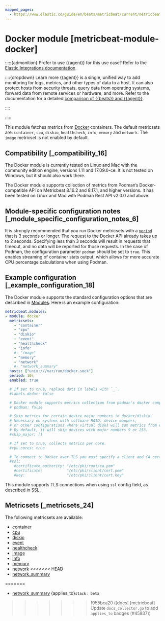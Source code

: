 ```yaml
---
mapped_pages:
  - https://www.elastic.co/guide/en/beats/metricbeat/current/metricbeat-module-docker.html
---
```


# Docker module [metricbeat-module-docker]

:::::{admonition} Prefer to use {{agent}} for this use case?
Refer to the [Elastic Integrations documentation](integration-docs://reference/docker/index.md).

::::{dropdown} Learn more
{{agent}} is a single, unified way to add monitoring for logs, metrics, and other types of data to a host. It can also protect hosts from security threats, query data from operating systems, forward data from remote services or hardware, and more. Refer to the documentation for a detailed [comparison of {{beats}} and {{agent}}](docs-content://reference/fleet/index.md).

::::


:::::


This module fetches metrics from [Docker](https://www.docker.com/) containers. The default metricsets are: `container`, `cpu`, `diskio`, `healthcheck`, `info`, `memory` and `network`. The `image` metricset is not enabled by default.


## Compatibility [_compatibility_16]

The Docker module is currently tested on Linux and Mac with the community edition engine, versions 1.11 and 17.09.0-ce. It is not tested on Windows, but it should also work there.

The Docker module supports collection of metrics from Podman’s Docker-compatible API on Metricbeat 8.16.2 and 8.17.1, and higher versions. It has been tested on Linux and Mac with Podman Rest API v2.0.0 and above.


## Module-specific configuration notes [_module_specific_configuration_notes_6]

It is strongly recommended that you run Docker metricsets with a [`period`](/reference/metricbeat/configuration-metricbeat.md#metricset-period) that is 3 seconds or longer. The request to the Docker API already takes up to 2 seconds. Specifying less than 3 seconds will result in requests that timeout, and no data will be reported for those requests. In the case of Podman, the configuration parameter `podman` should be set to `true`. This enables streaming of container stats output, which allows for more accurate CPU percentage calculations when using Podman.


## Example configuration [_example_configuration_18]

The Docker module supports the standard configuration options that are described in [Modules](/reference/metricbeat/configuration-metricbeat.md). Here is an example configuration:

```yaml
metricbeat.modules:
- module: docker
  metricsets:
    - "container"
    - "cpu"
    - "diskio"
    - "event"
    - "healthcheck"
    - "info"
    #- "image"
    - "memory"
    - "network"
    #- "network_summary"
  hosts: ["unix:///var/run/docker.sock"]
  period: 10s
  enabled: true

  # If set to true, replace dots in labels with `_`.
  #labels.dedot: false

  # Docker module supports metrics collection from podman's docker compatible API. In case of podman set to true.
  # podman: false

  # Skip metrics for certain device major numbers in docker/diskio.
  # Necessary on systems with software RAID, device mappers,
  # or other configurations where virtual disks will sum metrics from other disks.
  # By default, it will skip devices with major numbers 9 or 253.
  #skip_major: []

  # If set to true, collects metrics per core.
  #cpu.cores: true

  # To connect to Docker over TLS you must specify a client and CA certificate.
  #ssl:
    #certificate_authority: "/etc/pki/root/ca.pem"
    #certificate:           "/etc/pki/client/cert.pem"
    #key:                   "/etc/pki/client/cert.key"
```

This module supports TLS connections when using `ssl` config field, as described in [SSL](/reference/metricbeat/configuration-ssl.md).


## Metricsets [_metricsets_24]

The following metricsets are available:

* [container](/reference/metricbeat/metricbeat-metricset-docker-container.md)
* [cpu](/reference/metricbeat/metricbeat-metricset-docker-cpu.md)
* [diskio](/reference/metricbeat/metricbeat-metricset-docker-diskio.md)
* [event](/reference/metricbeat/metricbeat-metricset-docker-event.md)
* [healthcheck](/reference/metricbeat/metricbeat-metricset-docker-healthcheck.md)
* [image](/reference/metricbeat/metricbeat-metricset-docker-image.md)
* [info](/reference/metricbeat/metricbeat-metricset-docker-info.md)
* [memory](/reference/metricbeat/metricbeat-metricset-docker-memory.md)
* [network](/reference/metricbeat/metricbeat-metricset-docker-network.md)
<<<<<<< HEAD
* [network_summary](/reference/metricbeat/metricbeat-metricset-docker-network_summary.md)











=======
* [network_summary](/reference/metricbeat/metricbeat-metricset-docker-network_summary.md)  {applies_to}`stack: beta`
>>>>>>> f955bca20 ([docs] [metricbeat] Update `docs_collector.go` to add `applies_to` badges (#45837))
